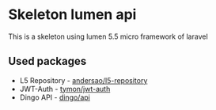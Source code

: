 # Skeleton lumen api

This is a skeleton using lumen 5.5 micro framework of laravel

## Used packages

- L5 Repository - [andersao/l5-repository](https://github.com/andersao/l5-repository)
- JWT-Auth - [tymon/jwt-auth](https://github.com/tymondesigns/jwt-auth)
- Dingo API - [dingo/api](https://github.com/dingo/api)


